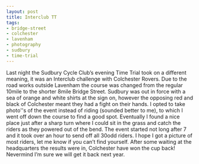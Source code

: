 ```yaml
---
layout: post
title: Interclub TT
tags:
- bridge-street
- colchester
- lavenham
- photography
- sudbury
- time-trial
---
```

Last night the Sudbury Cycle Club’s evening Time Trial took on a different meaning, it was an Interclub challenge with Colchester Rovers.
Due to the road works outside Lavenham the course was changed from the regular 10mile to the shorter 8mile Bridge Street. Sudbury was out in force with a sea of orange and white shirts at the sign on, however the opposing red and black of Colchester meant they had a fight on their hands.
I opted to take photo''s of the event instead of riding (sounded better to me), to which I went off down the course to find a good spot. Eventually I found a nice place just after a sharp turn where I could sit in the grass and catch the riders as they powered out of the bend.
The event started not long after 7 and it took over an hour to send off all 30odd riders. I hope I got a picture of most riders, let me know if you can’t find yourself.
After some waiting at the headquarters the results were in, Colchester have won the cup back!
Nevermind I’m sure we will get it back next year.
